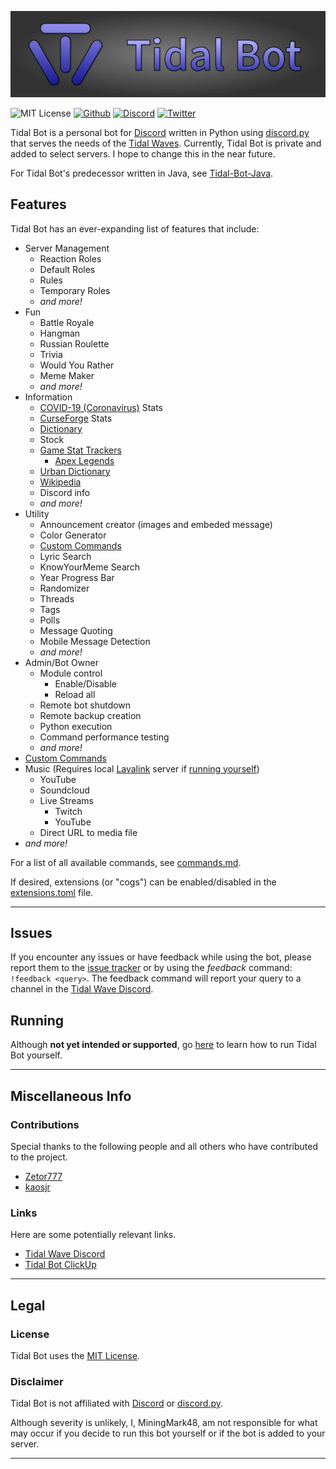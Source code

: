 ![Tidal Bot](.README_images/banner.png)

![MIT License](https://img.shields.io/github/license/MiningMark48/Tidal-Bot)
[![Github](https://img.shields.io/github/followers/MiningMark48?style=social)](https://github.com/MiningMark48)
[![Discord](https://img.shields.io/discord/138819614275665920?label=Discord&logo=Discord&style=social)](https://discord.gg/SMCEXw5)
[![Twitter](https://img.shields.io/twitter/follow/miningmark48?style=social)](https://twitter.com/miningmark48)

<!-- [![Tidal Wave](https://discord.com/api/guilds/138819614275665920/embed.png)](https://discord.gg/SMCEXw5) -->


 Tidal Bot is a personal bot for [Discord](https://discord.com) written in Python using [discord.py](https://github.com/Rapptz/discord.py) that serves the needs of the [Tidal Waves](https://discord.gg/SMCEXw5). Currently, Tidal Bot is private and added to select servers. I hope to change this in the near future.
 
 For Tidal Bot's predecessor written in Java, see [Tidal-Bot-Java](https://github.com/MiningMark48/Tidal-Bot-Java).

 ## Features

 Tidal Bot has an ever-expanding list of features that include:
 - Server Management
   - Reaction Roles
   - Default Roles
   - Rules
   - Temporary Roles
   - *and more!*
 - Fun
   - Battle Royale
   - Hangman
   - Russian Roulette
   - Trivia
   - Would You Rather
   - Meme Maker
   - *and more!*
 - Information
   - [COVID-19 (Coronavirus)](https://www.cdc.gov/coronavirus/2019-ncov/index.html) Stats
   - [CurseForge](https://www.curseforge.com/) Stats
   - [Dictionary](https://www.merriam-webster.com/)
   - Stock
   - [Game Stat Trackers](https://tracker.gg/)
     - [Apex Legends](https://www.ea.com/games/apex-legends)
   - [Urban Dictionary](https://www.urbandictionary.com/)
   - [Wikipedia](https://www.wikipedia.org/)
   - Discord info
   - *and more!*
 - Utility
   - Announcement creator (images and embeded message)
   - Color Generator
   - [Custom Commands](https://github.com/MiningMark48/Tidal-Bot/wiki/Custom-Commands)
   - Lyric Search
   - KnowYourMeme Search
   - Year Progress Bar
   - Randomizer 
   - Threads
   - Tags
   - Polls
   - Message Quoting
   - Mobile Message Detection
   - *and more!*
 - Admin/Bot Owner
   - Module control
     - Enable/Disable
     - Reload all
   - Remote bot shutdown
   - Remote backup creation
   - Python execution
   - Command performance testing
   - *and more!*
 - [Custom Commands](https://github.com/MiningMark48/Tidal-Bot/wiki/Custom-Commands)
 - Music (Requires local [Lavalink](https://github.com/Frederikam/Lavalink) server if [running yourself](https://github.com/MiningMark48/Tidal-Bot/wiki/Running-Tidal-Bot))
   - YouTube
   - Soundcloud
   - Live Streams
     - Twitch
     - YouTube
   - Direct URL to media file
 - *and more!*

For a list of all available commands, see [commands.md](https://github.com/MiningMark48/Tidal-Bot/blob/master/commands.md).

<!-- or, for a JSON format, [commands.json](https://github.com/MiningMark48/Tidal-Bot/blob/master/commands.json). -->

If desired, extensions (or "cogs") can be enabled/disabled in the [extensions.toml](https://github.com/MiningMark48/Tidal-Bot/blob/master/extensions.toml) file.

----------

## Issues

If you encounter any issues or have feedback while using the bot, please report them to the [issue tracker](https://github.com/MiningMark48/Tidal-Bot/issues) or by using the *feedback* command: `!feedback <query>`. The feedback command will report your query to a channel in the [Tidal Wave Discord](https://discord.gg/SMCEXw5).


## Running
Although **not yet intended or supported**, go [here](https://github.com/MiningMark48/Tidal-Bot/wiki/Running-Tidal-Bot) to learn how to run Tidal Bot yourself.

-------------

## Miscellaneous Info

### Contributions
Special thanks to the following people and all others who have contributed to the project.
- [Zetor777](https://twitter.com/Zetor777)
- [kaosjr](https://twitter.com/daKaosjr)

### Links
Here are some potentially relevant links.
- [Tidal Wave Discord](https://discord.gg/SMCEXw5) 
- [Tidal Bot ClickUp](https://share.clickup.com/b/h/4-12633923-2/c9aa38f4ceedf1c)

----------

## Legal

### License
Tidal Bot uses the [MIT License](https://github.com/MiningMark48/Tidal-Bot/blob/master/LICENSE). 

### Disclaimer
Tidal Bot is not affiliated with [Discord](https://discord.com) or [discord.py](https://github.com/Rapptz/discord.py). 

Although severity is unlikely, I, MiningMark48, am not responsible for what may occur if you decide to run this bot yourself or if the bot is added to your server.

----------
